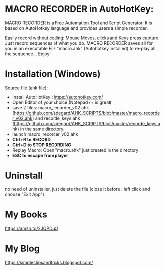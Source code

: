 
<h1>MACRO RECORDER in AutoHotKey: </h1>
MACRO RECORDER is a Free Automation Tool and Script Generator. It is based on AutoHotkey language and provides users a simple recorder. 
</br>

Easily record without coding: Mouse Moves, clicks and Keys press capture. Just record sequences of what you do. MACRO RECORDER saves all for you in an executable File "macro.ahk" (Autohotkey installed) to re-play all the sequence... Enjoy!

# Installation (Windows)
Source file (ahk file):
- Install AutoHotKey : https://autohotkey.com/
- Open Editor of your choice (Notepad++ is great)
- save 2 files: macro_recorder_v02.ahk (https://github.com/adegard/AHK_SCRIPTS/blob/master/macro_recorder_v02.ahk) and recorde_keys.ahk (https://github.com/adegard/AHK_SCRIPTS/blob/master/recorde_keys.ahk) in the same directory.
- launch macro_recorder_v02.ahk
- <b>Ctrl+R to RECORD</b> 
- <b>Ctrl+D to STOP RECORDING</b> 
- Replay Macro: Open "macro.ahk" just created in the directory
- <b>ESC to escape from player</b> 


# Uninstall
no need of uninstaller, just delete the file (close it before : left click and choose "Exit App") 

# My Books 
https://amzn.to/2JQPDuO

# My Blog
https://simplestipsandtricks.blogspot.com/
